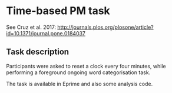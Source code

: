 # Time-based PM task

See Cruz et al. 2017: http://journals.plos.org/plosone/article?id=10.1371/journal.pone.0184037

## Task description

Participants were asked to reset a clock every four minutes, while performing a foreground ongoing word categorisation task. 

The task is available in Eprime and also some analysis code.
